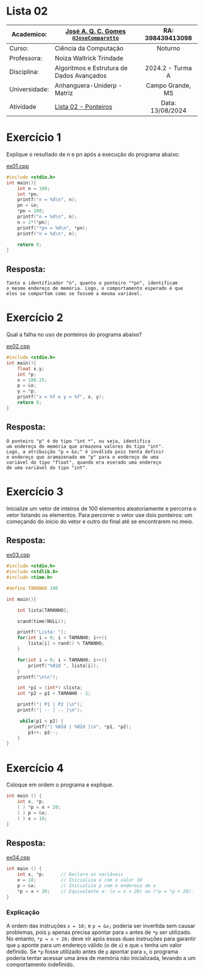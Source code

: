 # Lista 02

| Academico:    | [José A. Q. C. Gomes <code>@JoseComparotto</code>](https://github.com/JoseComparotto) | RA: 398439413098     |
| ------------- | ------------------------------------------------------------------------------------- | :------------------: |
| Curso:        | Ciência da Computação                                                                 | Noturno              |
| Professora:   | Noiza Waltrick Trindade                                                               |                      |
| Disciplina:   | Algoritmos e Estrutura de Dados Avançados                                             | 2024.2 - Turma A |
| Universidade: | Anhanguera-Uniderp - Matriz                                                           | Campo Grande, MS     |
| Atividade     | [Lista 02 - Ponteiros](./Docs/EDA%20-%20Lista02.pdf)                                 | Data: 13/08/2024               |

# Exercício 1

Explique o resultado de n e pn após a execução do programa abaixo:

[ex01.cpp](./Src/ex01.cpp)
```cpp
#include <stdio.h>
int main(){
    int n = 100;
    int *pn;
    printf("n = %d\n", n);
    pn = &n;
    *pn = 200;
    printf("n = %d\n", n);
    n = 2*(*pn);
    printf("*pn = %d\n", *pn);
    printf("n = %d\n", n);

    return 0;
}
```
## Resposta:
    Tanto o identificador "n", quanto o ponteiro "*pn", identificam
    o mesmo endereço de memória. Logo, o comportamento esperado é que
    eles se comportem como se fossem a mesma variável.

# Exercício 2

Qual a falha no uso de ponteiros do programa abaixo?

[ex02.cpp](./Src/ex02.cpp)
```cpp
#include <stdio.h>
int main(){
    float x,y;
    int *p;
    x = 100.25;
    p = &x;
    y = *p;
    printf("x = %f e y = %f", x, y);
    return 0;
}
```
## Resposta:
    O ponteiro "p" é do tipo "int *", ou seja, identifica
    um endereço de memória que armazena valores do tipo "int".
    Logo, a atribuição "p = &x;" é inválida pois tenta definir
    o endereço que aramazenado em "p" para o endereço de uma
    variável do tipo "float", quando era eserado uma endereço
    de uma variável do tipo "int".

# Exercício 3

Inicialize um vetor de inteiros de 100 elementos aleatoriamente e percorra o vetor listando os elementos. Para percorrer o vetor use dois ponteiros: um começando do início do vetor e outro do final até se encontrarem no meio. 

## Resposta:

[ex03.cpp](./Src/ex03.cpp)
```cpp
#include <stdio.h>
#include <stdlib.h>
#include <time.h>

#define TAMANHO 100

int main(){

    int lista[TAMANHO];

    srand(time(NULL));

    printf("Lista: ");
    for(int i = 0; i < TAMANHO; i++){
        lista[i] = rand() % TAMANHO;
    }

    for(int i = 0; i < TAMANHO; i++){
        printf("%02d ", lista[i]);
    }
    printf("\n\n");

    int *p1 = (int*) &lista;
    int *p2 = p1 + TAMANHO - 1;

    printf("| P1 | P2 |\n");
    printf("| -- | -- |\n");

     while(p1 < p2) {
        printf("| %02d | %02d |\n", *p1, *p2);
        p1++; p2--;
    }
}
```


# Exercício 4

Coloque em ordem o programa e explique.

```c
int main () {
    int x, *p;
    ( ) *p = x + 20;
    ( ) p = &x;
    ( ) x = 10;
}
```

## Resposta:

[ex04.cpp](./Src/ex04.cpp)
```c
int main () {
    int x, *p;      // Declara as variáveis
    x = 10;         // Inicializa x com o valor 10
    p = &x;         // Inicializa p com o endereço de x
    *p = x + 20;    // Equivalente a: (x = x + 20) ou (*p = *p + 20).
}
```

### Explicação

A ordem das instruções `x = 10;` e `p = &x;` poderia ser invertida sem causar problemas, pois `p` apenas precisa apontar para `x` antes de `*p` ser utilizado. No entanto, `*p = x + 20;` deve vir após essas duas instruções para garantir que `p` aponte para um endereço válido (o de `x`) e que `x` tenha um valor definido. Se `*p` fosse utilizado antes de `p` apontar para `x`, o programa poderia tentar acessar uma área de memória não inicializada, levando a um comportamento indefinido.

